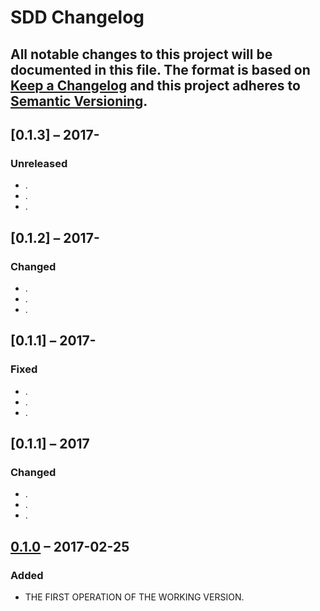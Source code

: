# SDD Changelog

All notable changes to this project will be documented in this file.
The format is based on [Keep a Changelog](http://keepachangelog.com/)
and this project adheres to [Semantic Versioning](http://semver.org/).
---

## [0.1.3] – 2017-
### Unreleased
* .
* .
* .

## [0.1.2] – 2017-
### Changed
* .
* .
* .

## [0.1.1] – 2017-
### Fixed
* .
* .
* .

## [0.1.1] – 2017
### Changed
* .
* .
* .

## [0.1.0] – 2017-02-25
### Added
* THE FIRST OPERATION OF THE WORKING VERSION.

[0.1.0]: https://github.com/madrypiotr/SDD/commit/d27df117166d653f91bbc33430f21cb8584d21f9
